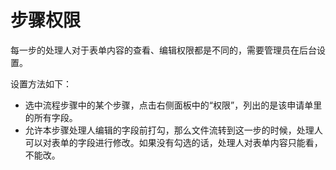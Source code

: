 # 步骤权限

每一步的处理人对于表单内容的查看、编辑权限都是不同的，需要管理员在后台设置。

设置方法如下：
- 选中流程步骤中的某个步骤，点击右侧面板中的“权限”，列出的是该申请单里的所有字段。
- 允许本步骤处理人编辑的字段前打勾，那么文件流转到这一步的时候，处理人可以对表单的字段进行修改。如果没有勾选的话，处理人对表单内容只能看，不能改。
